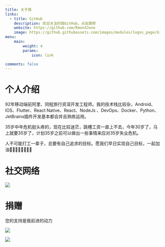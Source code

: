 ```yaml
---
title: 关于我
links:
  - title: GitHub
    description: 欢迎关注的我GitHub，点击跳转
    website: https://github.com/RmondJone
    image: https://github.githubassets.com/images/modules/logos_page/GitHub-Mark.png
menu:
    main: 
        weight: 4
        params:
            icon: link

comments: false
---
```


# 个人介绍
92年移动端前阿里、同程旅行资深开发工程师。我的技术栈比较杂，Android、IOS、Flutter、React Native、React、NodeJs
、DevOps、Docker、Python、JetBrains插件开发基本都会并且熟练运用。

35岁中年危机挺头疼的，现在比较迷茫，跳槽工资一直上不去，今年30岁了，马上就要35岁了，计划35岁之前可以做出一些事情来应对35岁失业危机。

人不可能打工一辈子，总要有自己追求的目标。愿我们早日实现自己目标，一起加油💪🏻💪🏻💪🏻💪🏻

# 社交网络
![](/images/weixin.jpg)

# 捐赠

您的支持是我前进的动力

![](/images/weixinpay.jpeg)

![](/images/alipay.jpeg)
